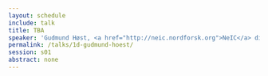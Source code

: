 ```yaml
---
layout: schedule
include: talk
title: TBA
speaker: 'Gudmund Høst, <a href="http://neic.nordforsk.org">NeIC</a> director'
permalink: /talks/1d-gudmund-hoest/
session: s01
abstract: none
---
```


